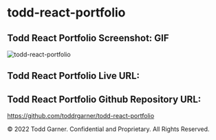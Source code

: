 # todd-react-portfolio
















## Todd React Portfolio Screenshot: GIF

![todd-react-portfolio](https://user-images.githubusercontent.com/110719370/200752713-1555e294-aaf0-47f5-a25e-0cb2b4add361.gif)


## Todd React Portfolio Live URL:

## Todd React Portfolio Github Repository URL:

https://github.com/toddrgarner/todd-react-portfolio

© 2022 Todd Garner. Confidential and Proprietary. All Rights Reserved.
